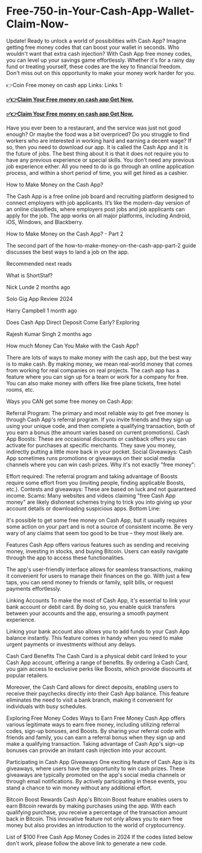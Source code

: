 # Free-750-in-Your-Cash-App-Wallet-Claim-Now-
Update! Ready to unlock a world of possibilities with Cash App? Imagine getting free money codes that can boost your wallet in seconds. Who wouldn't want that extra cash injection? With Cash App free money codes, you can level up your savings game effortlessly. Whether it's for a rainy day fund or treating yourself, these codes are the key to financial freedom. Don't miss out on this opportunity to make your money work harder for you.

👉Coin Free money on cash app Links:
Links 1:

**[✅👉Claim Your Free money on cash app Get Now.](https://usa.offerznz.com/cashapp/)**

**[✅👉Claim Your Free money on cash app Get Now.](https://usa.offerznz.com/cashapp/)**

Have you ever been to a restaurant, and the service was just not good enough? Or maybe the food was a bit overpriced? Do you struggle to find workers who are interested in working hard and earning a decent wage? If so, then you need to download our app. It is called the Cash App and it is the future of jobs. The best thing about it is that it does not require you to have any previous experience or special skills. You don’t need any previous job experience either. All you need to do is go through an online application process, and within a short period of time, you will get hired as a cashier. 



How to Make Money on the Cash App?

The Cash App is a free online job board and recruiting platform designed to connect employers with job applicants. It’s like the modern-day version of an online classifieds, where employers post jobs and job applicants can apply for the job. The app works on all major platforms, including Android, iOS, Windows, and Blackberry.

How to Make Money on the Cash App? - Part 2

The second part of the how-to-make-money-on-the-cash-app-part-2 guide discusses the best ways to land a job on the app.

Recommended next reads

What is ShortStaf?

Nick Lunde 2 months ago

Solo Gig App Review 2024

Harry Campbell 1 month ago

Does Cash App Direct Deposit Come Early? Exploring

Rajesh Kumar Singh 2 months ago

How much Money Can You Make with the Cash App?

There are lots of ways to make money with the cash app, but the best way is to make cash. By making money, we mean real-world money that comes from working for real companies on real projects. The cash app has a feature where you can sign up for a team or work for a company for free. You can also make money with offers like free plane tickets, free hotel rooms, etc.

Ways you CAN get some free money on Cash App:


Referral Program: The primary and most reliable way to get free money is through Cash App's referral program. If you invite friends and they sign up using your unique code, and then complete a qualifying transaction, both of you earn a bonus (the amount varies based on current promotions).
Cash App Boosts: These are occasional discounts or cashback offers you can activate for purchases at specific merchants. They save you money, indirectly putting a little more back in your pocket.
Social Giveaways: Cash App sometimes runs promotions or giveaways on their social media channels where you can win cash prizes.
Why it's not exactly "free money":


Effort required: The referral program and taking advantage of Boosts require some effort from you (inviting people, finding applicable Boosts, etc.).
Contests and giveaways: These are based on luck and not guaranteed income.
Scams: Many websites and videos claiming "free Cash App money" are likely dishonest schemes trying to trick you into giving up your account details or downloading suspicious apps.
Bottom Line:

It's possible to get some free money on Cash App, but it usually requires some action on your part and is not a source of consistent income. Be very wary of any claims that seem too good to be true – they most likely are.

Features
Cash App offers various features such as sending and receiving money, investing in stocks, and buying Bitcoin. Users can easily navigate through the app to access these functionalities.

The app's user-friendly interface allows for seamless transactions, making it convenient for users to manage their finances on the go. With just a few taps, you can send money to friends or family, split bills, or request payments effortlessly.

Linking Accounts
To make the most of Cash App, it's essential to link your bank account or debit card. By doing so, you enable quick transfers between your accounts and the app, ensuring a smooth payment experience.

Linking your bank account also allows you to add funds to your Cash App balance instantly. This feature comes in handy when you need to make urgent payments or investments without any delays.

Cash Card Benefits
The Cash Card is a physical debit card linked to your Cash App account, offering a range of benefits. By ordering a Cash Card, you gain access to exclusive perks like Boosts, which provide discounts at popular retailers.

Moreover, the Cash Card allows for direct deposits, enabling users to receive their paychecks directly into their Cash App balance. This feature eliminates the need to visit a bank branch, making it convenient for individuals with busy schedules.

Exploring Free Money Codes
Ways to Earn Free Money
Cash App offers various legitimate ways to earn free money, including utilizing referral codes, sign-up bonuses, and Boosts. By sharing your referral code with friends and family, you can earn a referral bonus when they sign up and make a qualifying transaction. Taking advantage of Cash App's sign-up bonuses can provide an instant cash injection into your account.

Participating in Cash App Giveaways
One exciting feature of Cash App is its giveaways, where users have the opportunity to win cash prizes. These giveaways are typically promoted on the app's social media channels or through email notifications. By actively participating in these events, you stand a chance to win money without any additional effort.

Bitcoin Boost Rewards
Cash App's Bitcoin Boost feature enables users to earn Bitcoin rewards by making purchases using the app. With each qualifying purchase, you receive a percentage of the transaction amount back in Bitcoin. This innovative feature not only allows you to earn free money but also provides an introduction to the world of cryptocurrency.

List of $100 Free Cash App Money Codes in 2024
If the codes listed below don't work, please follow the above link to generate a new code.
